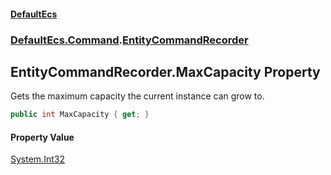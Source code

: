 #### [DefaultEcs](DefaultEcs.md 'DefaultEcs')
### [DefaultEcs.Command](DefaultEcs.md#DefaultEcs_Command 'DefaultEcs.Command').[EntityCommandRecorder](EntityCommandRecorder.md 'DefaultEcs.Command.EntityCommandRecorder')
## EntityCommandRecorder.MaxCapacity Property
Gets the maximum capacity the current instance can grow to.  
```csharp
public int MaxCapacity { get; }
```
#### Property Value
[System.Int32](https://docs.microsoft.com/en-us/dotnet/api/System.Int32 'System.Int32')
